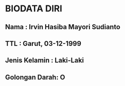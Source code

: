 # BIODATA DIRI

## Nama : Irvin Hasiba Mayori Sudianto
## TTL  : Garut, 03-12-1999
## Jenis Kelamin : Laki-Laki
## Golongan Darah: O